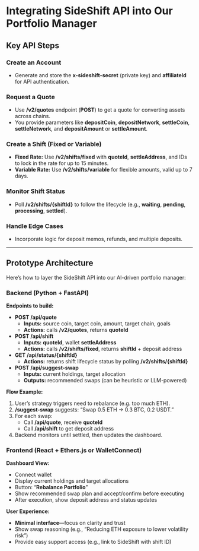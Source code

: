 # **Integrating SideShift API into Our Portfolio Manager**

## **Key API Steps**

### **Create an Account**
- Generate and store the **x-sideshift-secret** (private key) and **affiliateId** for API authentication.

### **Request a Quote**
- Use **/v2/quotes** endpoint (**POST**) to get a quote for converting assets across chains.
- You provide parameters like **depositCoin**, **depositNetwork**, **settleCoin**, **settleNetwork**, and **depositAmount** or **settleAmount**.

### **Create a Shift (Fixed or Variable)**
- **Fixed Rate:** Use **/v2/shifts/fixed** with **quoteId**, **settleAddress**, and IDs to lock in the rate for up to 15 minutes.
- **Variable Rate:** Use **/v2/shifts/variable** for flexible amounts, valid up to 7 days.

### **Monitor Shift Status**
- Poll **/v2/shifts/{shiftId}** to follow the lifecycle (e.g., **waiting**, **pending**, **processing**, **settled**).

### **Handle Edge Cases**
- Incorporate logic for deposit memos, refunds, and multiple deposits.

---

## **Prototype Architecture**

Here’s how to layer the SideShift API into our AI-driven portfolio manager:

### **Backend (Python + FastAPI)**

**Endpoints to build:**

- **POST /api/quote**
    - **Inputs:** source coin, target coin, amount, target chain, goals
    - **Actions:** calls **/v2/quotes**, returns **quoteId**
- **POST /api/shift**
    - **Inputs:** **quoteId**, wallet **settleAddress**
    - **Actions:** calls **/v2/shifts/fixed**, returns **shiftId** + deposit address
- **GET /api/status/{shiftId}**
    - **Actions:** returns shift lifecycle status by polling **/v2/shifts/{shiftId}**
- **POST /api/suggest-swap**
    - **Inputs:** current holdings, target allocation
    - **Outputs:** recommended swaps (can be heuristic or LLM-powered)

**Flow Example:**
1. User’s strategy triggers need to rebalance (e.g. too much ETH).
2. **/suggest-swap** suggests: “Swap 0.5 ETH → 0.3 BTC, 0.2 USDT.”
3. For each swap:
    - Call **/api/quote**, receive **quoteId**
    - Call **/api/shift** to get deposit address
4. Backend monitors until settled, then updates the dashboard.

### **Frontend (React + Ethers.js or WalletConnect)**

**Dashboard View:**
- Connect wallet
- Display current holdings and target allocations
- Button: “**Rebalance Portfolio**”
- Show recommended swap plan and accept/confirm before executing
- After execution, show deposit address and status updates

**User Experience:**
- **Minimal interface**—focus on clarity and trust
- Show swap reasoning (e.g., “Reducing ETH exposure to lower volatility risk”)
- Provide easy support access (e.g., link to SideShift with shift ID)
